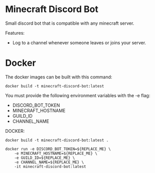# Minecraft Discord Bot
Small discord bot that is compatible with any minecraft server.

Features:
* Log to a channel whenever someone leaves or joins your server.

# Docker
The docker images can be built with this command:
```
docker build -t minecraft-discord-bot:latest
```

You must provide the following environment variables with the -e flag:
* DISCORD_BOT_TOKEN
* MINECRAFT_HOSTNAME
* GUILD_ID
* CHANNEL_NAME

DOCKER:
```
docker build -t minecraft-discord-bot:latest .

docker run -e DISCORD_BOT_TOKEN=${REPLACE_ME} \
    -e MINECRAFT_HOSTNAME=${REPLACE_ME} \
    -e GUILD_ID=${REPLACE_ME} \
    -e CHANNEL_NAME=${REPLACE_ME} \
    -it minecraft-discord-bot:latest
```
